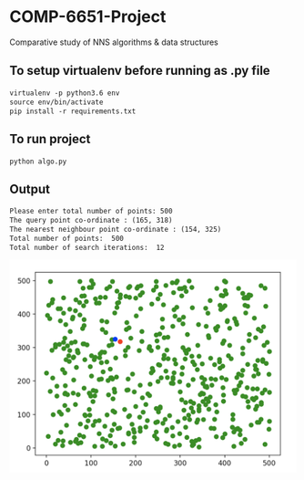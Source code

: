 # COMP-6651-Project
Comparative study of NNS algorithms &amp; data structures

## To setup virtualenv before running as .py file
    
    virtualenv -p python3.6 env
    source env/bin/activate
    pip install -r requirements.txt


## To run project
    
    python algo.py


## Output

	Please enter total number of points: 500
	The query point co-ordinate : (165, 318)
	The nearest neighbour point co-ordinate : (154, 325)
	Total number of points:  500
	Total number of search iterations:  12
	
![Output Image](https://github.com/ypandya614929/COMP-6651-Project/blob/main/Screen%20Shot%202021-12-03%20at%205.39.13%20AM.png?raw=true)
